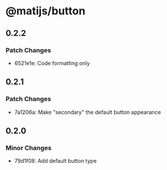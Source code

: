 # @matijs/button

## 0.2.2

### Patch Changes

- 6521e1e: Code formatting only

## 0.2.1

### Patch Changes

- 7a1206a: Make "secondary" the default button appearance

## 0.2.0

### Minor Changes

- 79d1f08: Add default button type
